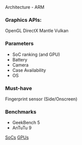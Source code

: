 Architecture - ARM

### Graphics APIs:
OpenGL
DirectX
Mantle
Vulkan

### Parameters
- SoC ranking (and GPU)
- Battery
- Camera
- Case Availability
- OS

### Must-have
Fingerprint sensor (Side/Onscreen)

### Benchmarks
- GeekBench 5
- AnTuTu 9

[SoCs](SoCs.md)
[GPUs](GPUs.md)